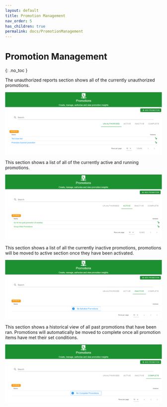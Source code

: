 ```yaml
---
layout: default
title: Promotion Management
nav_order: 5
has_children: true
permalink: docs/PromotionManagement
---
```



# Promotion Management
{: .no_toc }

The unauthorized reports section shows all of the currently unauthorized promotions. 

<img src="\img\Promotions\UnauthorisedPromotions.png" alt="">

This section shows a list of all of the currently active and running promotions. 

<img src="\img\Promotions\ActivePromotions.png" alt="">

This section shows a list of all the currently inactive promotions, promotions will be moved to active section once they have been activated.

<img src="\img\Promotions\InactivePromotions.png" alt="">

This section shows a historical view of all past promotions that have been ran. Promotions will automatically be moved to complete once all promotion items have met their set conditions.

<img src="\img\Promotions\CompletePromotions.png" alt="">